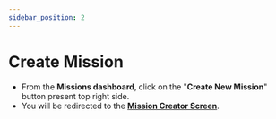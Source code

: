 ```yaml
---
sidebar_position: 2
---
```


# Create Mission

- From the **Missions dashboard**, click on the "**Create New Mission**" button present top right side.
- You will be redirected to the [**Mission Creator Screen**](/docs/anscer-anya/mission-creation/dashboard).

